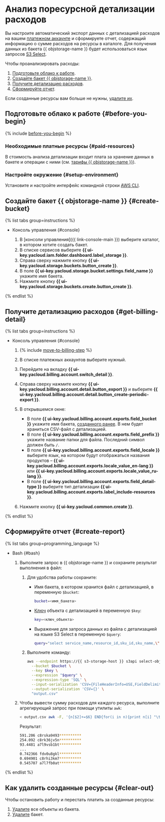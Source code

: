 # Анализ поресурсной детализации расходов

Вы настроите автоматический экспорт данных с детализацией расходов на вашем [платежном аккаунте](../../billing/concepts/billing-account.md) и сформируете отчет, содержащий информацию о сумме расходов на ресурсы в каталоге. Для получения данных из бакета {{ objstorage-name }} будет использоваться язык запросов [S3 Select](../concepts/s3-select-language.md).

Чтобы проанализировать расходы:

1. [Подготовьте облако к работе](#before-you-begin).
1. [Создайте бакет {{ objstorage-name }}](#create-bucket).
1. [Получите детализацию расходов](#get-billing-detail).
1. [Сформируйте отчет](#create-report).

Если созданные ресурсы вам больше не нужны, [удалите их](#clear-out).

## Подготовьте облако к работе {#before-you-begin}

{% include [before-you-begin](../../_tutorials/_tutorials_includes/before-you-begin.md) %}


### Необходимые платные ресурсы {#paid-resources}

В стоимость анализа детализации входит плата за хранение данных в бакете и операции с ними (см. [тарифы {{ objstorage-name }}](../pricing.md)).


### Настройте окружение {#setup-environment}

Установите и настройте интерфейс командной строки [AWS CLI](../tools/aws-cli.md).

## Создайте бакет {{ objstorage-name }} {#create-bucket}

{% list tabs group=instructions %}

- Консоль управления {#console}

  1. В [консоли управления]({{ link-console-main }}) выберите каталог, в котором хотите создать бакет.
  1. В списке сервисов выберите **{{ ui-key.yacloud.iam.folder.dashboard.label_storage }}**.
  1. Справа сверху нажмите кнопку **{{ ui-key.yacloud.storage.buckets.button_create }}**.
  1. В поле **{{ ui-key.yacloud.storage.bucket.settings.field_name }}** укажите имя бакета.
  1. Нажмите кнопку **{{ ui-key.yacloud.storage.buckets.create.button_create }}**.

{% endlist %}

## Получите детализацию расходов {#get-billing-detail}

{% list tabs group=instructions %}

- Консоль управления {#console}

  1. {% include [move-to-billing-step](../../billing/_includes/move-to-billing-step.md) %}
  1. В списке платежных аккаунтов выберите нужный.
  1. Перейдите на вкладку **{{ ui-key.yacloud.billing.account.switch_detail }}**.
  1. Справа сверху нажмите кнопку **{{ ui-key.yacloud.billing.account.detail.button_export }}** и выберите **{{ ui-key.yacloud.billing.account.detail.button_create-periodic-export }}**.
  1. В открывшемся окне:

     * В поле **{{ ui-key.yacloud.billing.account.exports.field_bucket }}** укажите имя бакета, [созданного ранее](#create-bucket). В нем будет храниться CSV-файл с детализацией.
     * В поле **{{ ui-key.yacloud.billing.account.exports.field_prefix }}** укажите название папки для файла. Последний символ должен быть `/`.
     * В поле **{{ ui-key.yacloud.billing.account.exports.field_locale }}** выберите язык, на котором будут отображаться названия продуктов – **{{ ui-key.yacloud.billing.account.exports.locale_value_en-lang }}** или **{{ ui-key.yacloud.billing.account.exports.locale_value_ru-lang }}**.
     * В поле **{{ ui-key.yacloud.billing.account.exports.field_detail-type }}** выберите тип детализации **{{ ui-key.yacloud.billing.account.exports.label_include-resources }}**.

  1. Нажмите кнопку **{{ ui-key.yacloud.common.create }}**.

{% endlist %}

## Сформируйте отчет {#create-report}

{% list tabs group=programming_language %}

- Bash {#bash}

  1. Выполните запрос в {{ objstorage-name }} и сохраните результат выполнения в файл:

     1. Для удобства работы сохраните:

        * Имя бакета, в котором хранится файл с детализацией, в переменную `$bucket`:

          ```bash
          bucket=<имя_бакета>
          ```

        * [Ключ](../concepts/object.md#key) объекта с детализацией в переменную `$key`:

          ```bash
          key=<ключ_объекта>
          ```

        * Выражение для запроса данных из файла с детализацией на языке S3 Select в переменную `$query`:

          ```bash
          query="select service_name,resource_id,sku_id,sku_name,\"date\",cost from S3Object where service_name='Compute Cloud'"
          ```

     1. Выполните команду:

        ```bash
        aws --endpoint https://{{ s3-storage-host }} s3api select-object-content \
          --bucket $bucket \
          --key $key \
          --expression "$query" \
          --expression-type 'SQL' \
          --input-serialization 'CSV={FileHeaderInfo=USE,FieldDelimiter=,}' \
          --output-serialization 'CSV={}' \
          "output.csv"
        ```

  1. Чтобы вывести сумму расходов для каждого ресурса, выполните агрегирующий запрос при помощи утилиты `awk`:

     ```bash
     < output.csv awk -F, '{n[$2]+=$6} END{for(i in n){print n[i] "\t" i}}' | sort -nrk1
     ```

     Результат:

     ```bash
     591.206 c8rska9493**********
     254.092 c8rk36jv5n**********
     93.4481 a7l9vsb1bt**********
     ...
     0.742366 fdv0u8gkl**********
     0.694901 c8rhi3km7**********
     0.545707 a7l7fb0at**********
     ```

{% endlist %}

## Как удалить созданные ресурсы {#clear-out}

Чтобы остановить работу и перестать платить за созданные ресурсы:

1. [Удалите](../operations/objects/delete.md) все объекты из бакета.
1. [Удалите](../operations/buckets/delete.md) бакет.
